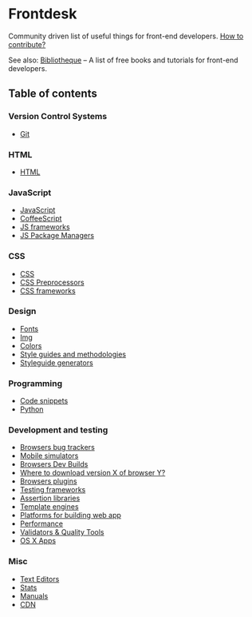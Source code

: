Frontdesk
=========

Community driven list of useful things for front-end developers. [How to contribute?](https://github.com/miripiruni/frontdesk/blob/master/CONTRIBUTING.md)

See also: [Bibliotheque](/Bibliotheque.md) – A list of free books and tutorials for front-end developers.

## Table of contents

### Version Control Systems
* [Git](#git)

### HTML
* [HTML](#html)

### JavaScript
* [JavaScript](#javascript-1)
* [CoffeeScript](#coffeescript)
* [JS frameworks](#js-frameworks)
* [JS Package Managers](#js-package-managers)

### CSS
* [CSS](#css-1)
* [CSS Preprocessors](#css-preprocessors)
* [CSS frameworks](#css-frameworks)

### Design
* [Fonts](#fonts)
* [Img](#img)
* [Colors](#colors)
* [Style guides and methodologies](#style-guides-and-methodologies)
* [Styleguide generators](#styleguide-generators)

### Programming
* [Code snippets](#code-snippets)
* [Python](#python)

### Development and testing
* [Browsers bug trackers](#browsers-bug-trackers)
* [Mobile simulators](#mobile-simulators)
* [Browsers Dev Builds](#browsers-dev-builds)
* [Where to download version X of browser Y?](#where-to-download-version-x-of-browser-y)
* [Browsers plugins](#browsers-plugins)
* [Testing frameworks](#testing-frameworks)
* [Assertion libraries](#assertion-libraries)
* [Template engines](#template-engines)
* [Platforms for building web app](#platforms-for-building-web-app)
* [Performance](#performance)
* [Validators & Quality Tools](#validators-quality-tools)
* [OS X Apps](#os-x-apps)

### Misc
* [Text Editors](#text-editors-and-ide)
* [Stats](#stats)
* [Manuals](#manuals)
* [CDN](#cdn)